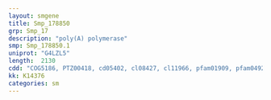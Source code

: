 ```yaml
---
layout: smgene
title: Smp_178850
grp: Smp_17
description: "poly(A) polymerase"
smp: Smp_178850.1
uniprot: "G4LZL5"
length:  2130
cdd: "COG5186, PTZ00418, cd05402, cl08427, cl11966, pfam01909, pfam04926, pfam04928"
kk: K14376
categories: sm
---
```


